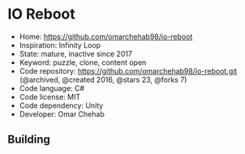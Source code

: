 # IO Reboot

- Home: https://github.com/omarchehab98/io-reboot
- Inspiration: Infinity Loop
- State: mature, inactive since 2017
- Keyword: puzzle, clone, content open
- Code repository: https://github.com/omarchehab98/io-reboot.git (@archived, @created 2016, @stars 23, @forks 7)
- Code language: C#
- Code license: MIT
- Code dependency: Unity
- Developer: Omar Chehab

## Building
